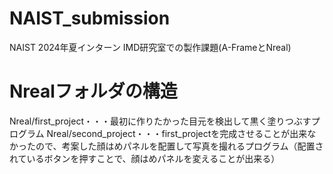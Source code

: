 # NAIST_submission
NAIST 2024年夏インターン IMD研究室での製作課題(A-FrameとNreal)

# Nrealフォルダの構造
 Nreal/first_project・・・最初に作りたかった目元を検出して黒く塗りつぶすプログラム
 Nreal/second_project・・・first_projectを完成させることが出来なかったので、考案した顔はめパネルを配置して写真を撮れるプログラム（配置されているボタンを押すことで、顔はめパネルを変えることが出来る）
 
